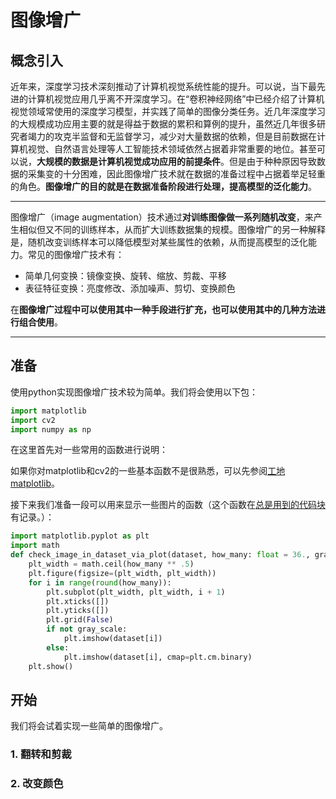 # 图像增广

## 概念引入

近年来，深度学习技术深刻推动了计算机视觉系统性能的提升。可以说，当下最先进的计算机视觉应用几乎离不开深度学习。在“卷积神经网络”中已经介绍了计算机视觉领域常使用的深度学习模型，并实践了简单的图像分类任务。近几年深度学习的大规模成功应用主要的就是得益于数据的累积和算例的提升，虽然近几年很多研究者竭力的攻克半监督和无监督学习，减少对大量数据的依赖，但是目前数据在计算机视觉、自然语言处理等人工智能技术领域依然占据着非常重要的地位。甚至可以说，**大规模的数据是计算机视觉成功应用的前提条件**。但是由于种种原因导致数据的采集变的十分困难，因此图像增广技术就在数据的准备过程中占据着举足轻重的角色。**图像增广的目的就是在数据准备阶段进行处理，提高模型的泛化能力**。

---

图像增广（image augmentation）技术通过**对训练图像做一系列随机改变**，来产生相似但又不同的训练样本，从而扩大训练数据集的规模。图像增广的另一种解释是，随机改变训练样本可以降低模型对某些属性的依赖，从而提高模型的泛化能力。常见的图像增广技术有：

- 简单几何变换：镜像变换、旋转、缩放、剪裁、平移
- 表征特征变换：亮度修改、添加噪声、剪切、变换颜色

在**图像增广过程中可以使用其中一种手段进行扩充，也可以使用其中的几种方法进行组合使用**。

---

## 准备

使用python实现图像增广技术较为简单。我们将会使用以下包：

```python
import matplotlib
import cv2
import numpy as np
```

在这里首先对一些常用的函数进行说明：

如果你对matplotlib和cv2的一些基本函数不是很熟悉，可以先参阅[工地matplotlib](../appendix/introducing-matplotlib.md)。

接下来我们准备一段可以用来显示一些图片的函数（这个函数在[总是用到的代码块](../appendix/similar-codeblocks.md)有记录。）：

```python
import matplotlib.pyplot as plt
import math
def check_image_in_dataset_via_plot(dataset, how_many: float = 36., gray_scale=False):
    plt_width = math.ceil(how_many ** .5)
    plt.figure(figsize=(plt_width, plt_width))
    for i in range(round(how_many)):
        plt.subplot(plt_width, plt_width, i + 1)
        plt.xticks([])
        plt.yticks([])
        plt.grid(False)
        if not gray_scale:
            plt.imshow(dataset[i])
        else:
            plt.imshow(dataset[i], cmap=plt.cm.binary)
    plt.show()
```

## 开始

我们将会试着实现一些简单的图像增广。

### 1. 翻转和剪裁



### 2. 改变颜色
